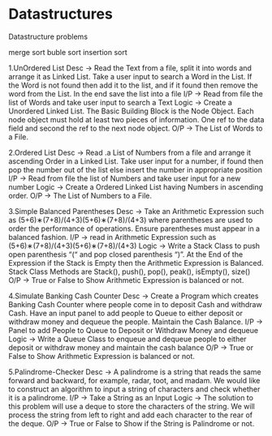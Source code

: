 # Datastructures
Datastructure problems

merge sort
buble sort
insertion sort

1.UnOrdered List
Desc -> Read the Text from a file, split it into words and arrange it as Linked List. Take a user input to search a Word in the List. If the Word is not found then add it to the list, and if it found then remove the word from the List. In the end save the list into a file
I/P -> Read from file the list of Words and take user input to search a Text
Logic -> Create a Unordered Linked List. The Basic Building Block is the Node Object. Each node object must hold at least two pieces of information. One ref to the data field and  second the ref to the next node object.
O/P -> The List of Words to a File.


2.Ordered List
Desc -> Read .a List of Numbers from a file and arrange it ascending Order in a Linked List. Take user input for a number, if found then pop the number out of the list else insert the number in appropriate position
I/P -> Read from file the list of Numbers and take user input for a new number
Logic -> Create a Ordered Linked List having Numbers in ascending order. 
O/P -> The List of Numbers to a File.

3.Simple Balanced Parentheses
Desc -> Take an Arithmetic Expression such as (5+6)∗(7+8)/(4+3)(5+6)∗(7+8)/(4+3) where parentheses are used to order the performance of operations. Ensure parentheses must appear in a balanced fashion.
I/P -> read in Arithmetic Expression such as (5+6)∗(7+8)/(4+3)(5+6)∗(7+8)/(4+3) 
Logic -> Write a Stack Class to push open parenthesis “(“ and pop closed parenthesis “)”. At the End of the Expression if the Stack is Empty then the Arithmetic Expression is Balanced. Stack Class Methods are Stack(), push(), pop(), peak(), isEmpty(), size()
O/P -> True or False to Show Arithmetic Expression is balanced or not.


4.Simulate Banking Cash Counter
Desc -> Create a Program which creates Banking Cash Counter where people come in to deposit Cash and withdraw Cash. Have an input panel to add people to Queue to either deposit or withdraw money and dequeue the people. Maintain the Cash Balance.
I/P -> Panel to add People to Queue to Deposit or Withdraw Money and dequeue 
Logic -> Write a Queue Class to enqueue and dequeue people to either deposit or withdraw money and maintain the cash balance
O/P -> True or False to Show Arithmetic Expression is balanced or not.

5.Palindrome-Checker
Desc -> A palindrome is a string that reads the same forward and backward, for example, radar, toot, and madam. We would like to construct an algorithm to input a string of characters and check whether it is a palindrome.
I/P -> Take a String as an Input 
Logic -> The solution to this problem will use a deque to store the characters of the string. We will process the string from left to right and add each character to the rear of the deque. 
O/P -> True or False to Show if the String is Palindrome or not.

